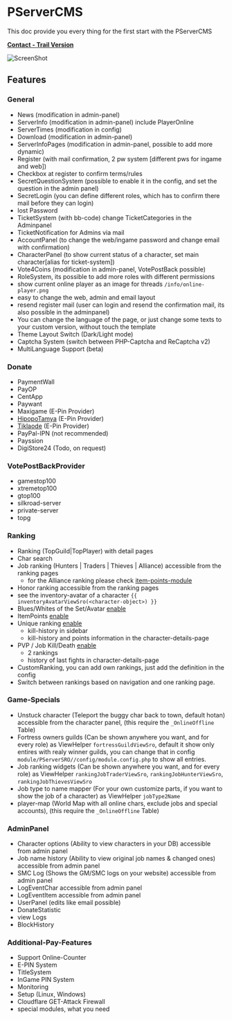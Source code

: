 # PServerCMS

This doc provide you every thing for the first start with the PServerCMS

[**Contact - Trail Version**](/info/CONTACT.md)

![ScreenShot](https://raw.githubusercontent.com/kokspflanze/PServerCMS/master/docs/images/screenshots/default_mode.png)

## Features

### General
- News (modification in admin-panel)
- ServerInfo (modification in admin-panel) include PlayerOnline
- ServerTimes (modification in config)
- Download (modification in admin-panel)
- ServerInfoPages (modification in admin-panel, possible to add more dynamic)
- Register (with mail confirmation, 2 pw system [different pws for ingame and web])
- Checkbox at register to confirm terms/rules
- SecretQuestionSystem (possible to enable it in the config, and set the question in the admin panel)
- SecretLogin (you can define different roles, which has to confirm there mail before they can login)
- lost Password
- TicketSystem (with bb-code) change TicketCategories in the Adminpanel
- TicketNotification for Admins via mail
- AccountPanel (to change the web/ingame password and change email with confirmation)
- CharacterPanel (to show current status of a character, set main character[alias for ticket-system])
- Vote4Coins (modification in admin-panel, VotePostBack possible)
- RoleSystem, its possible to add more roles with different permissions
- show current online player as an image for threads `/info/online-player.png`
- easy to change the web, admin and email layout
- resend register mail (user can login and resend the confirmation mail, its also possible in the adminpanel)
- You can change the language of the page, or just change some texts to your custom version, without touch the template
- Theme Layout Switch (Dark/Light mode)
- Captcha System (switch between PHP-Captcha and ReCaptcha v2)
- MultiLanguage Support (beta)

### Donate
- PaymentWall
- PayOP
- CentApp
- Paywant
- Maxigame (E-Pin Provider)
- [HipopoTamya](https://www.hipopoTamya.com/) (E-Pin Provider)
- [Tiklaode](https://tiklaode.com/) (E-Pin Provider)
- PayPal-IPN (not recommended)
- Payssion
- DigiStore24 (Todo, on request)

### VotePostBackProvider
- gamestop100
- xtremetop100
- gtop100
- silkroad-server
- private-server
- topg

### Ranking
- Ranking (TopGuild|TopPlayer) with detail pages
- Char search
- Job ranking (Hunters | Traders | Thieves | Alliance) accessible from the ranking pages
    - for the Alliance ranking please check [item-points-module](/modules/SROItemPoints/README.md)
- Honor ranking accessible from the ranking pages
- see the inventory-avatar of a character `{{ inventoryAvatarViewSro(<character-object>) }}` 
- Blues/Whites of the Set/Avatar [enable](/general-setup/RANKING_ICONS)
- ItemPoints [enable](/modules/SROItemPoints/README.md)
- Unique ranking [enable](/modules/PServerSROUnique/README)
    - kill-history in sidebar
    - kill-history and points information in the character-details-page
- PVP / Job Kill/Death [enable](/modules/SROKill/README)
    - 2 rankings
    - history of last fights in character-details-page
- CustomRanking, you can add own rankings, just add the definition in the config
- Switch between rankings based on navigation and one ranking page.

### Game-Specials
- Unstuck character (Teleport the buggy char back to town, default hotan) accessible from the character panel, (this require the `_OnlineOffline` Table)
- Fortress owners guilds (Can be shown anywhere you want, and for every role) as ViewHelper `fortressGuildViewSro`, default it show only entires with realy winner guilds, you can change that in config `module/PServerSRO//config/module.config.php` to show all entries.
- Job ranking widgets (Can be shown anywhere you want, and for every role) as ViewHelper `rankingJobTraderViewSro`, `rankingJobHunterViewSro`, `rankingJobThievesViewSro`
- Job type to name mapper (For your own customize parts, if you want to show the job of a character) as ViewHelper `jobType2Name`
- player-map (World Map with all online chars, exclude jobs and special accounts), (this require the `_OnlineOffline` Table)

### AdminPanel
- Character options (Ability to view characters in your DB) accessible from admin panel
- Job name history (Ability to view original job names & changed ones) accessible from admin panel
- SMC Log (Shows the GM/SMC logs on your website) accessible from admin panel
- LogEventChar accessible from admin panel
- LogEventItem accessible from admin panel
- UserPanel (edits like email possible)
- DonateStatistic
- view Logs
- BlockHistory 

### Additional-Pay-Features
- Support Online-Counter
- E-PIN System
- TitleSystem
- InGame PIN System
- Monitoring
- Setup (Linux, Windows)
- Cloudflare GET-Attack Firewall
- special modules, what you need
